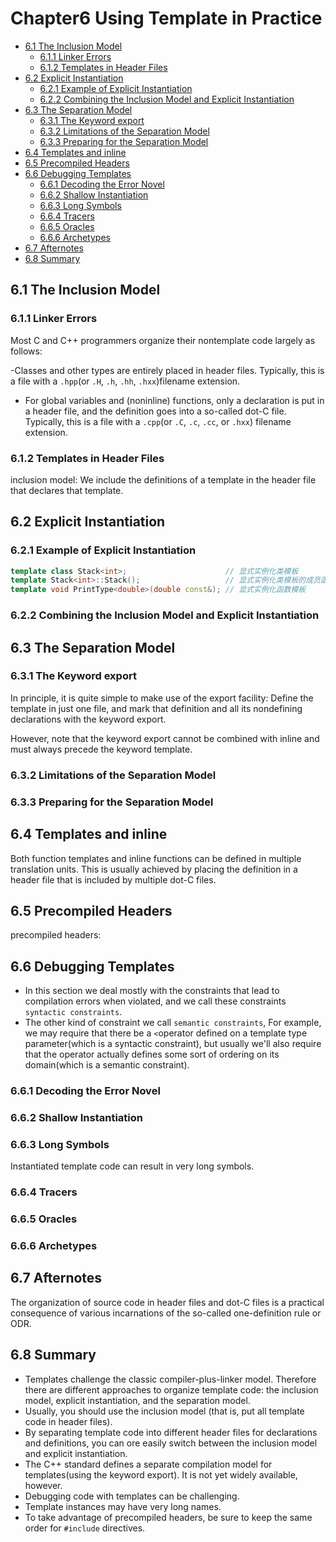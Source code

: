# Chapter6 Using Template in Practice

<!-- vim-markdown-toc GFM -->

* [6.1 The Inclusion Model](#61-the-inclusion-model)
    - [6.1.1 Linker Errors](#611-linker-errors)
    - [6.1.2 Templates in Header Files](#612-templates-in-header-files)
* [6.2 Explicit Instantiation](#62-explicit-instantiation)
    - [6.2.1 Example of Explicit Instantiation](#621-example-of-explicit-instantiation)
    - [6.2.2 Combining the Inclusion Model and Explicit Instantiation](#622-combining-the-inclusion-model-and-explicit-instantiation)
* [6.3 The Separation Model](#63-the-separation-model)
    - [6.3.1 The Keyword export](#631-the-keyword-export)
    - [6.3.2 Limitations of the Separation Model](#632-limitations-of-the-separation-model)
    - [6.3.3 Preparing for the Separation Model](#633-preparing-for-the-separation-model)
* [6.4 Templates and inline](#64-templates-and-inline)
* [6.5 Precompiled Headers](#65-precompiled-headers)
* [6.6 Debugging Templates](#66-debugging-templates)
    - [6.6.1 Decoding the Error Novel](#661-decoding-the-error-novel)
    - [6.6.2 Shallow Instantiation](#662-shallow-instantiation)
    - [6.6.3 Long Symbols](#663-long-symbols)
    - [6.6.4 Tracers](#664-tracers)
    - [6.6.5 Oracles](#665-oracles)
    - [6.6.6 Archetypes](#666-archetypes)
* [6.7 Afternotes](#67-afternotes)
* [6.8 Summary](#68-summary)

<!-- vim-markdown-toc -->



## 6.1 The Inclusion Model

### 6.1.1 Linker Errors

Most C and C++ programmers organize their nontemplate code largely as follows:

-Classes and other types are entirely placed in header files. Typically, this is a file with a `.hpp`(or `.H`, `.h`, `.hh`, `.hxx`)filename extension.
- For global variables and (noninline) functions, only a declaration is put in a header file, and the definition goes into a so-called dot-C file. Typically, this is a file with a `.cpp`(or `.C`, `.c`, `.cc`, or `.hxx`) filename extension.

### 6.1.2 Templates in Header Files

inclusion model: We include the definitions of a template in the header file that declares that template.



## 6.2 Explicit Instantiation

### 6.2.1 Example of Explicit Instantiation

```c++
template class Stack<int>;                      // 显式实例化类模板
template Stack<int>::Stack();                   // 显式实例化类模板的成员函数
template void PrintType<double>(double const&); // 显式实例化函数模板
```

### 6.2.2 Combining the Inclusion Model and Explicit Instantiation



## 6.3 The Separation Model

### 6.3.1 The Keyword export

In principle, it is quite simple to make use of the export facility: Define the template in just one file, and mark that definition and all its nondefining declarations with the keyword export.

However, note that the keyword export cannot be combined with inline and must always precede the keyword template.

### 6.3.2 Limitations of the Separation Model

### 6.3.3 Preparing for the Separation Model



## 6.4 Templates and inline

Both function templates and inline functions can be defined in multiple translation units. This is usually achieved by placing the definition in a header file that is included by multiple dot-C files.



## 6.5 Precompiled Headers

precompiled headers:



## 6.6 Debugging Templates

- In this section we deal mostly with the constraints that lead to compilation errors when violated, and we call these constraints `syntactic constraints`.
- The other kind of constraint we call `semantic constraints`, For example, we may require that there be a `<`operator defined on a template type parameter(which is a syntactic constraint), but usually we'll also require that the operator actually defines some sort of ordering on its domain(which is a semantic constraint).

### 6.6.1 Decoding the Error Novel

### 6.6.2 Shallow Instantiation

### 6.6.3 Long Symbols

Instantiated template code can result in very long symbols.

### 6.6.4 Tracers

### 6.6.5 Oracles

### 6.6.6 Archetypes



## 6.7 Afternotes

The organization of source code in header files and dot-C files is a practical consequence of various incarnations of the so-called one-definition rule or ODR.



## 6.8 Summary

- Templates challenge the classic compiler-plus-linker model. Therefore there are different approaches to organize template code: the inclusion model, explicit instantiation, and the separation model.
- Usually, you should use the inclusion model (that is, put all template code in header files).
- By separating template code into different header files for declarations and definitions, you can ore easily switch between the inclusion model and explicit instantiation.
- The C++ standard defines a separate compilation model for templates(using the keyword export). It is not yet widely available, however.
- Debugging code with templates can be challenging.
- Template instances may have very long names.
- To take advantage of precompiled headers, be sure to keep the same order for `#include` directives.

